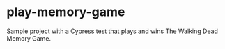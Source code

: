 # play-memory-game

Sample project with a Cypress test that plays and wins The Walking Dead Memory Game.
